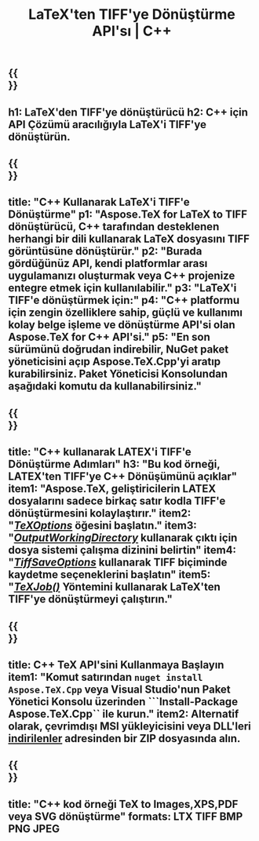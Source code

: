 ﻿---
translation: true
template: /_templates/_conversion-child-cpp.md
title: LaTeX'ten TIFF'ye Dönüştürme API'sı | C++
description: LaTeX'ten TIFF'ye dönüştürme işlevi. Bu şirket içi C++ kitaplığını projenize entegre edin veya LaTeX'i TIFF'e dönüştürmek için platformlar arası uygulamaları kullanın.
keywords: api cpp'yi tiff'e lateks, latex2tiff c++'ı entegre eder
url: /cpp/conversion/latex-to-tiff/
family: tex
platformtag: cpp
feature: conversion
informat: LATEX
outformat: TIFF
otherformats: BMP PNG JPEG PDF SVG XPS
---

{{<section banner>}}
---
h1: LaTeX'den TIFF'ye dönüştürücü
h2: C++ için API Çözümü aracılığıyla LaTeX'i TIFF'ye dönüştürün.
---

{{<section overview>}}
---
title: "C++ Kullanarak LaTeX'i TIFF'e Dönüştürme"
p1: "Aspose.TeX for LaTeX to TIFF dönüştürücü, C++ tarafından desteklenen herhangi bir dili kullanarak LaTeX dosyasını TIFF görüntüsüne dönüştürür."
p2: "Burada gördüğünüz API, kendi platformlar arası uygulamanızı oluşturmak veya C++ projenize entegre etmek için kullanılabilir."
p3: "LaTeX'i TIFF'e dönüştürmek için:"
p4: "C++ platformu için zengin özelliklere sahip, güçlü ve kullanımı kolay belge işleme ve dönüştürme API'si olan Aspose.TeX for C++ API'si."
p5: "En son sürümünü doğrudan indirebilir, NuGet paket yöneticisini açıp Aspose.TeX.Cpp'yi aratıp kurabilirsiniz. Paket Yöneticisi Konsolundan aşağıdaki komutu da kullanabilirsiniz."
---

{{<section feature1>}}
---
title: "C++ kullanarak LATEX'i TIFF'e Dönüştürme Adımları"
h3: "Bu kod örneği, LATEX'ten TIFF'ye C++ Dönüşümünü açıklar"
item1: "Aspose.TeX, geliştiricilerin LATEX dosyalarını sadece birkaç satır kodla TIFF'e dönüştürmesini kolaylaştırır."
item2: "[*TeXOptions*](https://reference.aspose.com/tex/cpp/class/aspose.te_x.te_x_options) öğesini başlatın."
item3: "[*OutputWorkingDirectory*](https://reference.aspose.com/tex/cpp/class/aspose.te_x.te_x_options#aa4f4ea6dab7db5ba1b40800495f16f63) kullanarak çıktı için dosya sistemi çalışma dizinini belirtin"
item4: "[*TiffSaveOptions*](https://reference.aspose.com/tex/cpp/class/aspose.te_x.presentation.image.tiff_save_options) kullanarak TIFF biçiminde kaydetme seçeneklerini başlatın"
item5: "[*TeXJob()*](https://reference.aspose.com/tex/cpp/class/aspose.te_x.te_x_job) Yöntemini kullanarak LaTeX'ten TIFF'ye dönüştürmeyi çalıştırın."
---

{{<section feature2>}}
---
title: C++ TeX API'sini Kullanmaya Başlayın
item1: "Komut satırından ```nuget install Aspose.TeX.Cpp``` veya Visual Studio'nun Paket Yönetici Konsolu üzerinden ```Install-Package Aspose.TeX.Cpp`` ile kurun."
item2: Alternatif olarak, çevrimdışı MSI yükleyicisini veya DLL'leri [indirilenler](https://downloads.aspose.com/tex/cpp) adresinden bir ZIP dosyasında alın.
---

{{<section widget>}}
---
title: "C++ kod örneği TeX to Images,XPS,PDF veya SVG dönüştürme"
formats: LTX TIFF BMP PNG JPEG
---